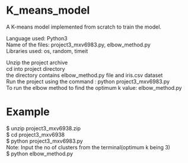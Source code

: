 # K_means_model
A K-means model implemented from scratch to train the model.
<br/>

Language used: Python3  <br/>
Name of the files: project3_mxv6983.py, elbow_method.py <br/>
Libraries used: os, random, timeit <br/>

Unzip the project archive <br/>
cd into project directory <br/>
the directory contains elbow_method.py file and iris.csv dataset <br/>
Run the project using the command : python project3_mxv6983.py <br/>
To run the elbow method to find the optimum k value: elbow_method.py <br/>

# Example
$ unzip project3_mxv6938.zip <br/>
$ cd project3_mxv6938 <br/>
$ python project3_mxv6983.py <br/>
Note: Input the no of clusters from the terminal(optimum k being 3) <br/>
$ python elbow_method.py <br/>
